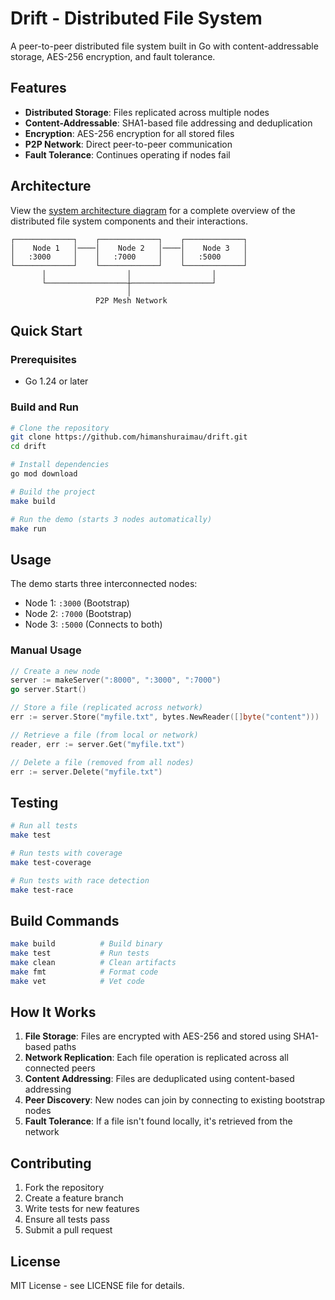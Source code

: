 # Drift - Distributed File System

A peer-to-peer distributed file system built in Go with content-addressable storage, AES-256 encryption, and fault tolerance.

## Features

- **Distributed Storage**: Files replicated across multiple nodes
- **Content-Addressable**: SHA1-based file addressing and deduplication  
- **Encryption**: AES-256 encryption for all stored files
- **P2P Network**: Direct peer-to-peer communication
- **Fault Tolerance**: Continues operating if nodes fail

## Architecture

View the [system architecture diagram](diagrams/01_overall_architecture.md) for a complete overview of the distributed file system components and their interactions.

```text
┌─────────────┐    ┌─────────────┐    ┌─────────────┐
│    Node 1   │────│    Node 2   │────│    Node 3   │
│   :3000     │    │   :7000     │    │   :5000     │
└─────────────┘    └─────────────┘    └─────────────┘
       │                  │                  │
       └──────────────────┼──────────────────┘
                          │
                   P2P Mesh Network
```

## Quick Start

### Prerequisites

- Go 1.24 or later

### Build and Run

```bash
# Clone the repository
git clone https://github.com/himanshuraimau/drift.git
cd drift

# Install dependencies
go mod download

# Build the project
make build

# Run the demo (starts 3 nodes automatically)
make run
```

## Usage

The demo starts three interconnected nodes:

- Node 1: `:3000` (Bootstrap)
- Node 2: `:7000` (Bootstrap)  
- Node 3: `:5000` (Connects to both)

### Manual Usage

```go
// Create a new node
server := makeServer(":8000", ":3000", ":7000")
go server.Start()

// Store a file (replicated across network)
err := server.Store("myfile.txt", bytes.NewReader([]byte("content")))

// Retrieve a file (from local or network)
reader, err := server.Get("myfile.txt")

// Delete a file (removed from all nodes)
err := server.Delete("myfile.txt")
```

## Testing

```bash
# Run all tests
make test

# Run tests with coverage
make test-coverage

# Run tests with race detection
make test-race
```

## Build Commands

```bash
make build          # Build binary
make test           # Run tests
make clean          # Clean artifacts
make fmt            # Format code
make vet            # Vet code
```

## How It Works

1. **File Storage**: Files are encrypted with AES-256 and stored using SHA1-based paths
2. **Network Replication**: Each file operation is replicated across all connected peers
3. **Content Addressing**: Files are deduplicated using content-based addressing
4. **Peer Discovery**: New nodes can join by connecting to existing bootstrap nodes
5. **Fault Tolerance**: If a file isn't found locally, it's retrieved from the network

## Contributing

1. Fork the repository
2. Create a feature branch
3. Write tests for new features
4. Ensure all tests pass
5. Submit a pull request

## License

MIT License - see LICENSE file for details.
